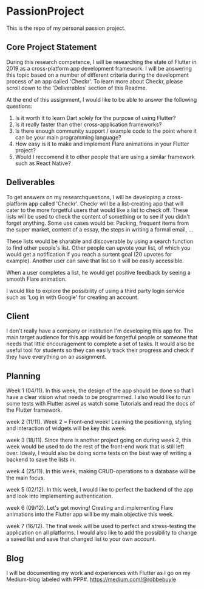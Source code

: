 # PassionProject
This is the repo of my personal passion project.

## Core Project Statement
During this research competence, I will be researching the state of Flutter in 2019 as a cross-platform app development framework. I will be answering this topic based on a number of different criteria during the development process of an app called 'Checkr'. To learn more about Checkr, please scroll down to the 'Deliverables' section of this Readme.

At the end of this assignment, I would like to be able to answer the following questions:

1. Is it worth it to learn Dart solely for the purpose of using Flutter?
2. Is it really faster than other cross-application frameworks?
3. Is there enough community support / example code to the point where it can be your main programming language?
4. How easy is it to make and implement Flare animations in your Flutter project?
5. Would I reccomend it to other people that are using a similar framework such as React Native?

## Deliverables
To get answers on my researchquestions, I will be developing a cross-platform app called 'Checkr'.
Checkr will be a list-creating app that will cater to the more forgetful users that would like a list to check off. These lists will be used to check the content of something or to see if you didn't forget anything.
Some use cases would be: Packing, frequent items from the super market, content of a essay, the steps in writing a formal email, ...

These lists would be sharable and discoverable by using a search function to find other people's list. Other people can upvote your list, of which you would get a notification if you reach a surtent goal (20 upvotes for example). Another user can save that list so it will be easily accessible.

When a user completes a list, he would get positive feedback by seeing a smooth Flare animation.

I would like to explore the possibility of using a third party login service such as 'Log in with Google' for creating an account.


## Client
I don't really have a company or institution I'm developing this app for. The main target audience for this app would be forgetful people or someone that needs that little encouragement to complete a set of tasks. It would also be useful tool for students so they can easily track their progress and check if they have everything on an assignment.

## Planning
Week 1 (04/11). In this week, the design of the app should be done so that I have a clear vision what needs to be programmed.                 I also would like to run some tests with Flutter aswel as watch some Tutorials and read the docs of the                       Flutter framework.

week 2 (11/11). Week 2 = Front-end week! Learning the positioning, styling and interaction of widgets will be key this week. 

week 3 (18/11). Since there is another project going on during week 2, this week would be used to do the rest of the front-end
                work that is still left over. Idealy, I would also be doing some tests on the best way of writing a backend to
                save the lists in.

week 4 (25/11). In this week, making CRUD-operations to a database will be the main focus.

week 5 (02/12). In this week, I would like to perfect the backend of the app and look into implementing authentication. 

week 6 (09/12). Let's get moving! Creating and implementing Flare animations into the Flutter app will be my main objective
                this week.

week 7 (16/12). The final week will be used to perfect and stress-testing the application on all platforms. I would also like
                to add the possibility to change a saved list and save that changed list to your own account.

## Blog
I will be documenting my work and experiences with Flutter as I go on my Medium-blog labeled with PPP#.
https://medium.com/@robbebuyle

